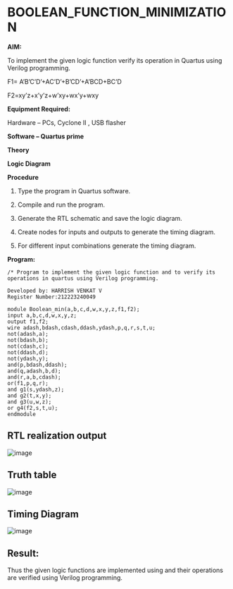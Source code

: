 # BOOLEAN_FUNCTION_MINIMIZATION

**AIM:**

To implement the given logic function verify its operation in Quartus using Verilog programming.

F1= A’B’C’D’+AC’D’+B’CD’+A’BCD+BC’D 

F2=xy’z+x’y’z+w’xy+wx’y+wxy

**Equipment Required:**

Hardware – PCs, Cyclone II , USB flasher

**Software – Quartus prime**

**Theory**

**Logic Diagram**

**Procedure**

1.	Type the program in Quartus software.

2.	Compile and run the program.

3.	Generate the RTL schematic and save the logic diagram.

4.	Create nodes for inputs and outputs to generate the timing diagram.

5.	For different input combinations generate the timing diagram.


**Program:**
~~~
/* Program to implement the given logic function and to verify its operations in quartus using Verilog programming.

Developed by: HARRISH VENKAT V
Register Number:212223240049

module Boolean_min(a,b,c,d,w,x,y,z,f1,f2);
input a,b,c,d,w,x,y,z;
output f1,f2;
wire adash,bdash,cdash,ddash,ydash,p,q,r,s,t,u;
not(adash,a);
not(bdash,b);
not(cdash,c);
not(ddash,d);
not(ydash,y);
and(p,bdash,ddash);
and(q,adash,b,d);
and(r,a,b,cdash);
or(f1,p,q,r);
and g1(s,ydash,z);
and g2(t,x,y);
and g3(u,w,z);
or g4(f2,s,t,u);
endmodule
~~~

## RTL realization output

![image](https://github.com/HarrishVenkat/BOOLEAN_FUNCTION_MINIMIZATION/assets/144979588/a7f3675f-40d4-416d-95f9-f83d54f83c27)

## Truth table
![image](https://github.com/HarrishVenkat/BOOLEAN_FUNCTION_MINIMIZATION/assets/144979588/09f2ae55-3fe9-4fc6-b1b3-321c9ea3731c)

## Timing Diagram

![image](https://github.com/HarrishVenkat/BOOLEAN_FUNCTION_MINIMIZATION/assets/144979588/5831b659-3050-45a5-8db4-ab031948a2c4)

## Result:

Thus the given logic functions are implemented using and their operations are verified using Verilog programming.

